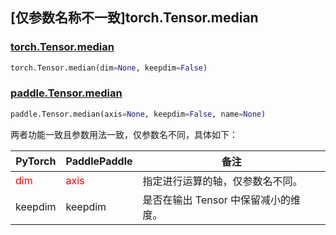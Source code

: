 ## [仅参数名称不一致]torch.Tensor.median

### [torch.Tensor.median](https://pytorch.org/docs/stable/generated/torch.Tensor.median.html)

```python
torch.Tensor.median(dim=None, keepdim=False)
```

### [paddle.Tensor.median](https://www.paddlepaddle.org.cn/documentation/docs/zh/api/paddle/Tensor_cn.html#median-axis-none-keepdim-false-name-none)

```python
paddle.Tensor.median(axis=None, keepdim=False, name=None)
```

两者功能一致且参数用法一致，仅参数名不同，具体如下：

| PyTorch                            | PaddlePaddle                       | 备注                                     |
|------------------------------------|------------------------------------|----------------------------------------|
| <font color='red'> dim </font>     | <font color='red'> axis </font>    | 指定进行运算的轴，仅参数名不同。                       |
| <font> keepdim </font> | <font> keepdim </font> | 是否在输出 Tensor 中保留减小的维度。                 |
